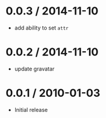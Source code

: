 
0.0.3 / 2014-11-10
==================

  * add ability to set `attr`

0.0.2 / 2014-11-10
==================

  * update gravatar

0.0.1 / 2010-01-03
==================

  * Initial release
